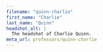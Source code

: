 ```yaml
---
filename: "quinn-charlie"
first_name: "Charlie"
last_name: "Quinn"
headshot_alt: |
  The headshot of Charlie Quinn.
meta_url: professors/quinn-charlie
---
```

